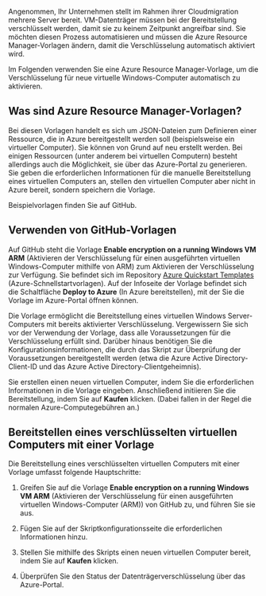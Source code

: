 Angenommen, Ihr Unternehmen stellt im Rahmen ihrer Cloudmigration mehrere Server bereit. VM-Datenträger müssen bei der Bereitstellung verschlüsselt werden, damit sie zu keinem Zeitpunkt angreifbar sind. Sie möchten diesen Prozess automatisieren und müssen die Azure Resource Manager-Vorlagen ändern, damit die Verschlüsselung automatisch aktiviert wird.

Im Folgenden verwenden Sie eine Azure Resource Manager-Vorlage, um die Verschlüsselung für neue virtuelle Windows-Computer automatisch zu aktivieren.

## <a name="what-are-azure-resource-manager-templates"></a>Was sind Azure Resource Manager-Vorlagen?

Bei diesen Vorlagen handelt es sich um JSON-Dateien zum Definieren einer Ressource, die in Azure bereitgestellt werden soll (beispielsweise ein virtueller Computer). Sie können von Grund auf neu erstellt werden. Bei einigen Ressourcen (unter anderem bei virtuellen Computern) besteht allerdings auch die Möglichkeit, sie über das Azure-Portal zu generieren. Sie geben die erforderlichen Informationen für die manuelle Bereitstellung eines virtuellen Computers an, stellen den virtuellen Computer aber nicht in Azure bereit, sondern speichern die Vorlage.

Beispielvorlagen finden Sie auf GitHub.

## <a name="using-github-templates"></a>Verwenden von GitHub-Vorlagen

Auf GitHub steht die Vorlage **Enable encryption on a running Windows VM ARM** (Aktivieren der Verschlüsselung für einen ausgeführten virtuellen Windows-Computer mithilfe von ARM) zum Aktivieren der Verschlüsselung zur Verfügung. Sie befindet sich im Repository [Azure Quickstart Templates](https://github.com/Azure/azure-quickstart-templates) (Azure-Schnellstartvorlagen). Auf der Infoseite der Vorlage befindet sich die Schaltfläche **Deploy to Azure** (In Azure bereitstellen), mit der Sie die Vorlage im Azure-Portal öffnen können.

Die Vorlage ermöglicht die Bereitstellung eines virtuellen Windows Server-Computers mit bereits aktivierter Verschlüsselung. Vergewissern Sie sich vor der Verwendung der Vorlage, dass alle Voraussetzungen für die Verschlüsselung erfüllt sind. Darüber hinaus benötigen Sie die Konfigurationsinformationen, die durch das Skript zur Überprüfung der Voraussetzungen bereitgestellt werden (etwa die Azure Active Directory-Client-ID und das Azure Active Directory-Clientgeheimnis).

Sie erstellen einen neuen virtuellen Computer, indem Sie die erforderlichen Informationen in die Vorlage eingeben. Anschließend initiieren Sie die Bereitstellung, indem Sie auf **Kaufen** klicken. (Dabei fallen in der Regel die normalen Azure-Computegebühren an.)

## <a name="deploy-an-encrypted-vm-by-using-a-template"></a>Bereitstellen eines verschlüsselten virtuellen Computers mit einer Vorlage

Die Bereitstellung eines verschlüsselten virtuellen Computers mit einer Vorlage umfasst folgende Hauptschritte:

1. Greifen Sie auf die Vorlage **Enable encryption on a running Windows VM ARM** (Aktivieren der Verschlüsselung für einen ausgeführten virtuellen Windows-Computer (ARM)) von GitHub zu, und führen Sie sie aus.

1. Fügen Sie auf der Skriptkonfigurationsseite die erforderlichen Informationen hinzu.

1. Stellen Sie mithilfe des Skripts einen neuen virtuellen Computer bereit, indem Sie auf **Kaufen** klicken.

1. Überprüfen Sie den Status der Datenträgerverschlüsselung über das Azure-Portal.
